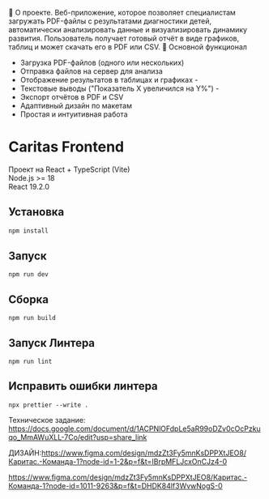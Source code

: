 📘 О проекте. Веб-приложение, которое позволяет специалистам загружать PDF-файлы с результатами диагностики детей, автоматически анализировать данные и визуализировать динамику развития. Пользователь получает готовый отчёт в виде графиков, таблиц и может скачать его в PDF или CSV.
🚀 Основной функционал

- Загрузка PDF-файлов (одного или нескольких)
- Отправка файлов на сервер для анализа
- Отображение результатов в таблицах и графиках -
- Текстовые выводы ("Показатель X увеличился на Y%") -
- Экспорт отчётов в PDF и CSV
- Адаптивный дизайн по макетам
- Простая и интуитивная работа

# Caritas Frontend

Проект на React + TypeScript (Vite)  
Node.js >= 18  
React 19.2.0

## Установка

```bash
npm install
```

## Запуск

```
npm run dev

```

## Сборка

```
npm run build
```

## Запуск Линтера

```
npm run lint
```

## Исправить ошибки линтера

```
npx prettier --write .
```

Техническое задание: https://docs.google.com/document/d/1ACPNlOFdpLe5aR99oDZv0cOcPzkuqo_MmAWuXLL-7Co/edit?usp=share_link

ДИЗАЙН:https://www.figma.com/design/mdzZt3Fy5mnKsDPPXtJEO8/Каритас.-Команда-1?node-id=1-2&p=f&t=IBrpMFLJcxOnCJz4-0

https://www.figma.com/design/mdzZt3Fy5mnKsDPPXtJEO8/Каритас.-Команда-1?node-id=1011-9263&p=f&t=DHDK84lf3WvwNogS-0
